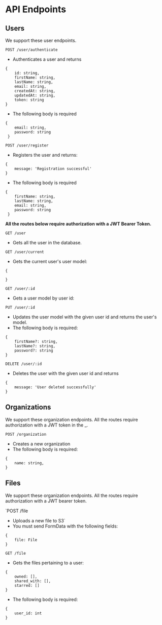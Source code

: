# API Endpoints

## Users
We support these user endpoints.

`POST /user/authenticate`
- Authenticates a user and returns
```
{
    id: string,
    firstName: string,
    lastName: string,
    email: string,
    createdAt: string,
    updatedAt: string,
    token: string
}
```
- The following body is required
```
{
    email: string,
    password: string
 }
```

`POST /user/register`  
- Registers the user and returns:
```
{
    message: 'Registration successful'
}
```
- The following body is required
```
{
    firstName: string,
    lastName: string,
    email: string,
    password: string
 }
```

**All the routes below require authorization with a JWT Bearer Token.**

`GET /user`
- Gets all the user in the database.

`GET /user/current`
- Gets the current user's user model:
```
{

}
```

`GET /user/:id`
- Gets a user model by user id:

`PUT /user/:id`
- Updates the user model with the given user id and returns the user's model.
- The following body is required:
```
{
    firstName?: string,
    lastName?: string,
    password?: string
}
```

`DELETE /user/:id`
- Deletes the user with the given user id and returns
```
{ 
    message: 'User deleted successfully' 
}
```

## Organizations
We support these organization endpoints. All the routes require authorization with a JWT token in the _.

`POST /organization`
- Creates a new organization
- The following body is required:
```
{
    name: string,
}
```

## Files
We support these organization endpoints. All the routes require authorization with a JWT bearer token.

`POST /file
- Uploads a new file to S3`
- You must send FormData with the following fields:  
```
{
    file: File
}
```

`GET /file`
- Gets the files pertaining to a user:
```
{
    owned: [],
    shared_with: [],
    starred: []
}
```
- The following body is required:
```
{
    user_id: int
}
